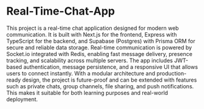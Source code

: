 # Real-Time-Chat-App

This project is a real-time chat application designed for modern web communication. It is built with Next.js for the frontend, Express with TypeScript for the backend, and Supabase (Postgres) with Prisma ORM for secure and reliable data storage. Real-time communication is powered by Socket.io integrated with Redis, enabling fast message delivery, presence tracking, and scalability across multiple servers. The app includes JWT-based authentication, message persistence, and a responsive UI that allows users to connect instantly. With a modular architecture and production-ready design, the project is future-proof and can be extended with features such as private chats, group channels, file sharing, and push notifications. This makes it suitable for both learning purposes and real-world deployment.
